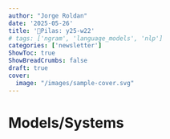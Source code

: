```yaml
---
author: "Jorge Roldan"
date: '2025-05-26'
title: '🔋Pilas: y25-w22'
# tags: ['ngram', 'language_models', 'nlp']
categories: ['newsletter']
ShowToc: true
ShowBreadCrumbs: false
draft: true
cover:
  image: "/images/sample-cover.svg"
---
```


# Models/Systems
